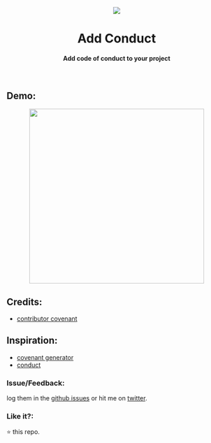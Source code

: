 <p align="center">
  <img src="https://user-images.githubusercontent.com/2767425/31861721-a5da8726-b74f-11e7-97ad-a1f8d5d0b513.png"/>
  <h1 align="center">Add Conduct</h1>
  <h4 align="center">Add code of conduct to your project</h4>
  <br>
</p>

 ## Demo:
<p align="center">
  <img src="https://user-images.githubusercontent.com/2767425/31948328-3d2afde0-b8f4-11e7-9c45-1188d8d6bac6.gif" height=400></img>
</p>

## Credits:
* [contributor covenant](https://www.contributor-covenant.org/)

## Inspiration:
* [covenant generator](https://github.com/simonv3/covenant-generator)
* [conduct](https://github.com/sindresorhus/conduct)

### Issue/Feedback:

log them in the [github issues](https://github.com/cg-cnu/vscode-add-conduct/issues) or hit me on [twitter](https://twitter.com/cgcnu).

### Like it?:

⭐ this repo.
